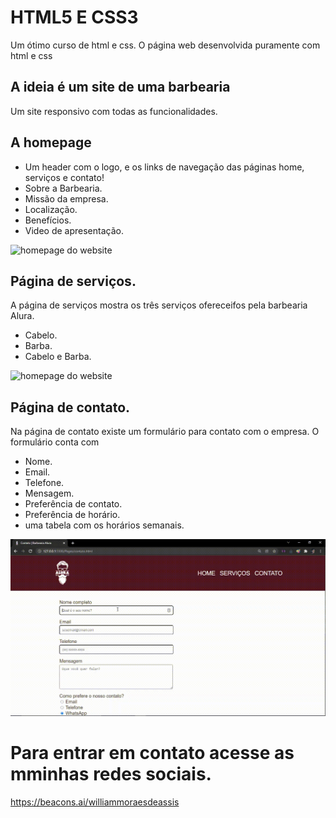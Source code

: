 # HTML5 E CSS3

Um ótimo curso de html e css. O página web desenvolvida puramente com html e css

## A ideia é um site de uma barbearia
 Um site responsivo com todas as funcionalidades.
## A homepage 

- Um header com o logo, e os links de navegação das páginas home, serviços e contato!
- Sobre a Barbearia.
- Missão da empresa.
- Localização.
- Benefícios.
- Video de apresentação.

![homepage do website](/Images/home_Trim.gif)

## Página de serviços. 

A página de serviços mostra os três serviços ofereceifos pela barbearia Alura.

- Cabelo.
- Barba.
- Cabelo e Barba.

![homepage do website](/Images/serviços_Trim.gif)

## Página de contato. 

Na página de contato existe um formulário para contato com o empresa.
O formulário conta com 

- Nome.
- Email.
- Telefone.
- Mensagem.
- Preferência de contato.
- Preferência de horário.
- uma tabela com os horários semanais.

![homepage do website](/Images/contato_Trim_1.gif)

# Para entrar em contato acesse as mminhas redes sociais.
https://beacons.ai/williammoraesdeassis
